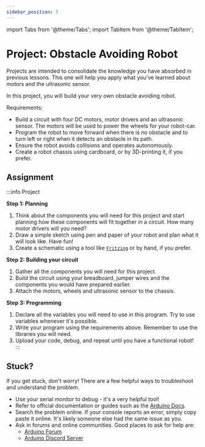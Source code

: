 ```yaml
---
sidebar_position: 5
---
```


import Tabs from '@theme/Tabs';
import TabItem from '@theme/TabItem';

# Project: Obstacle Avoiding Robot

Projects are intended to consolidate the knowledge you have absorbed in previous lessons. This one will help you apply what you've learned about motors and the ultrasonic sensor. 

In this project, you will build your very own obstacle avoiding robot. 

Requirements: 
- Build a circuit with four DC motors, motor drivers and an ultrasonic sensor. The motors will be used to power the wheels for your robot-car.
- Program the robot to move forward when there is no obstacle and to turn left or right when it detects an obstacle in its path.
- Ensure the robot avoids collisions and operates autonomously.
- Create a robot chassis using cardboard, or by 3D-printing it, if you prefer. 

## Assignment 

:::info Project

**Step 1: Planning**

1. Think about the components you will need for this project and start planning how these components will fit together in a circuit. How many motor drivers will you need?
3. Draw a simple sketch using pen and paper of your robot and plan what it will look like. Have fun!
2. Create a schematic using a tool like [`Fritzing`](https://fritzing.org/) or by hand, if you prefer. 

**Step 2: Building your circuit**

1. Gather all the components you will need for this project. 
2. Build the circuit using your breadboard, jumper wires and the components you would have prepared earlier. 
3. Attach the motors, wheels and ultrasonic sensor to the chassis.

**Step 3: Programming**

1. Declare all the variables you will need to use in this program. Try to use variables whenever it's possible. 
2. Write your program using the requirements above. Remember to use the libraries you will need. 
3. Upload your code, debug, and repeat until you have a functional robot!
:::

## Stuck?

If you get stuck, don't worry! There are a few helpful ways to troubleshoot and understand the problem. 

- Use your serial monitor to debug - it's a very helpful tool!
- Refer to official documentation or guides such as the [Arduino Docs](https://docs.arduino.cc/).
- Search the problem online. If your console reports an error, simply copy paste it online. It's likely someone else had the same issue as you. 
- Ask in forums and online communities. Good places to ask for help are:
    - [Arduino Forum](https://forum.arduino.cc/)
    - [Arduino Discord Server](https://support.arduino.cc/hc/en-us/articles/4405329164178-Join-the-official-Arduino-Discord-server)
